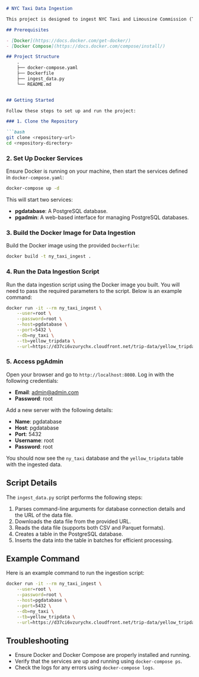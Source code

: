 ```markdown
# NYC Taxi Data Ingestion

This project is designed to ingest NYC Taxi and Limousine Commission (TLC) Trip Record Data into a PostgreSQL database using Docker. The setup includes PostgreSQL and pgAdmin services, and a Python script to download and insert data into the database.

## Prerequisites

- [Docker](https://docs.docker.com/get-docker/)
- [Docker Compose](https://docs.docker.com/compose/install/)

## Project Structure
    .
    ├── docker-compose.yaml
    ├── Dockerfile
    ├── ingest_data.py
    └── README.md


## Getting Started

Follow these steps to set up and run the project:

### 1. Clone the Repository

```bash
git clone <repository-url>
cd <repository-directory>
```

### 2. Set Up Docker Services

Ensure Docker is running on your machine, then start the services defined in `docker-compose.yaml`:

```bash
docker-compose up -d
```

This will start two services:
- **pgdatabase**: A PostgreSQL database.
- **pgadmin**: A web-based interface for managing PostgreSQL databases.

### 3. Build the Docker Image for Data Ingestion

Build the Docker image using the provided `Dockerfile`:

```bash
docker build -t ny_taxi_ingest .
```

### 4. Run the Data Ingestion Script

Run the data ingestion script using the Docker image you built. You will need to pass the required parameters to the script. Below is an example command:

```bash
docker run -it --rm ny_taxi_ingest \
    --user=root \
    --password=root \
    --host=pgdatabase \
    --port=5432 \
    --db=ny_taxi \
    --tb=yellow_tripdata \
    --url=https://d37ci6vzurychx.cloudfront.net/trip-data/yellow_tripdata_2024-01.parquet
```

### 5. Access pgAdmin

Open your browser and go to `http://localhost:8080`. Log in with the following credentials:

- **Email**: admin@admin.com
- **Password**: root

Add a new server with the following details:

- **Name**: pgdatabase
- **Host**: pgdatabase
- **Port**: 5432
- **Username**: root
- **Password**: root

You should now see the `ny_taxi` database and the `yellow_tripdata` table with the ingested data.

## Script Details

The `ingest_data.py` script performs the following steps:

1. Parses command-line arguments for database connection details and the URL of the data file.
2. Downloads the data file from the provided URL.
3. Reads the data file (supports both CSV and Parquet formats).
4. Creates a table in the PostgreSQL database.
5. Inserts the data into the table in batches for efficient processing.

## Example Command

Here is an example command to run the ingestion script:

```bash
docker run -it --rm ny_taxi_ingest \
    --user=root \
    --password=root \
    --host=pgdatabase \
    --port=5432 \
    --db=ny_taxi \
    --tb=yellow_tripdata \
    --url=https://d37ci6vzurychx.cloudfront.net/trip-data/yellow_tripdata_2024-01.parquet
```

## Troubleshooting

- Ensure Docker and Docker Compose are properly installed and running.
- Verify that the services are up and running using `docker-compose ps`.
- Check the logs for any errors using `docker-compose logs`.

```
